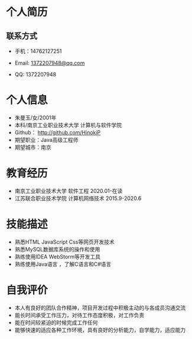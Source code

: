 # 个人简历

## 联系方式

* 手机：14762127251

* Email: 1372207948@qq.com

* QQ: 1372207948
# 个人信息
* 朱曼玉/女/2001年
* 本科/南京工业职业技术大学 计算机与软件学院
* Github： http://github.com/HinokiP
* 期望职业：Java高级工程师
* 期望城市：南京
# 教育经历
* 南京工业职业技术大学    软件工程                                  2020.01-在读
* 江苏联合职业技术学院    计算机网络技术                       2015.9-2020.6
# 技能描述
* 熟悉HTML   JavaScript  Css等网页开发技术
* 熟悉MySQL数据库系统的操作和使用
* 熟练使用IDEA  WebStorm等开发工具
* 熟练使用Java语言 ，了解C语言和C#语言
# 自我评价
* 本人有良好的团队合作精神，项目开发过程中积极主动的与各成员沟通交流
* 能长时间承受工作压力，对待工作态度积极，对工作负责
* 能在时间较紧迫的时候完成工作任何
* 能够快速的适应各种工作环境，具有良好的分析能力，自学能力，适应能力





